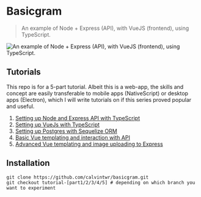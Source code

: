 # Basicgram
> An example of Node + Express (API), with VueJS (frontend), using TypeScript.

![An example of Node + Express (API), with VueJS (frontend), using TypeScript.](https://user-images.githubusercontent.com/6825277/87942294-f6264b80-cace-11ea-8e08-61b134cd1735.gif)

## Tutorials

This repo is for a 5-part tutorial. Albeit this is a web-app, the skills and concept are easily transferable to mobile apps (NativeScript) or desktop apps (Electron), which I will write tutorials on if this series proved popular and useful.

1. [Setting up Node and Express API with TypeScript](https://dev.to/calvintwr/build-instagram-using-typescript-node-express-and-vue-part-1-57do)
2. [Setting up VueJs with TypeScript](https://dev.to/calvintwr/build-instagram-using-typescript-node-express-and-vue-part-2-k48)
3. [Setting up Postgres with Sequelize ORM](https://dev.to/calvintwr/build-instagram-using-typescript-node-express-and-vue-part-3-4d1n)
4. [Basic Vue templating and interaction with API](https://dev.to/calvintwr/build-instagram-using-typescript-node-express-and-vue-part-4-23ll)
5. [Advanced Vue templating and image uploading to Express](https://dev.to/calvintwr/build-instagram-using-typescript-node-express-and-vue-part-5-gga)

## Installation

```
git clone https://github.com/calvintwr/basicgram.git
git checkout tutorial-[part1/2/3/4/5] # depending on which branch you want to experiment
```
